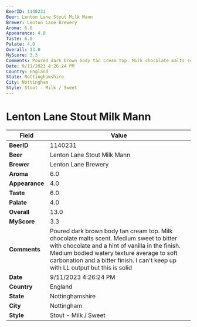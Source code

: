 ```yaml
---
BeerID: 1140231
Beer: Lenton Lane Stout Milk Mann
Brewer: Lenton Lane Brewery
Aroma: 6.0
Appearance: 4.0
Taste: 6.0
Palate: 4.0
Overall: 13.0
MyScore: 3.3
Comments: Poured dark brown body tan cream top. Milk chocolate malts scent. Medium sweet to bitter with chocolate and a hint of vanilla in the finish. Medium bodied watery texture average to soft carbonation and a bitter finish. I can't keep up with LL output but this is solid
Date: 9/11/2023 4:26:24 PM
Country: England
State: Nottinghamshire
City: Nottingham
Style: Stout - Milk / Sweet
---
```


# Lenton Lane Stout Milk Mann

| Field         | Value |
|---------------|-------|
| **BeerID** | 1140231 |
| **Beer** | Lenton Lane Stout Milk Mann |
| **Brewer** | Lenton Lane Brewery |
| **Aroma** | 6.0 |
| **Appearance** | 4.0 |
| **Taste** | 6.0 |
| **Palate** | 4.0 |
| **Overall** | 13.0 |
| **MyScore** | 3.3 |
| **Comments** | Poured dark brown body tan cream top. Milk chocolate malts scent. Medium sweet to bitter with chocolate and a hint of vanilla in the finish. Medium bodied watery texture average to soft carbonation and a bitter finish. I can't keep up with LL output but this is solid  |
| **Date** | 9/11/2023 4:26:24 PM |
| **Country** | England |
| **State** | Nottinghamshire |
| **City** | Nottingham |
| **Style** | Stout - Milk / Sweet |
